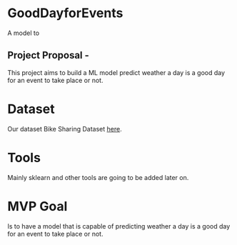 # GoodDayforEvents
A model to  
## Project Proposal -
This project aims to build a ML model predict weather a day is a good day for an event to take place or not. 

# Dataset 
Our dataset Bike Sharing Dataset [here](https://archive.ics.uci.edu/ml/datasets/Bike+Sharing+Dataset#).

# Tools
Mainly sklearn and other tools are going to be added later on.

# MVP Goal 
Is to have a model that is capable of predicting weather a day is a good day for an event to take place or not.  

